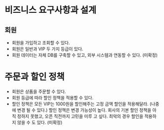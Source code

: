# 비즈니스 요구사항과 설계
## 회원
* 회원을 가입하고 조회할 수 있다.
* 회원은 일반과 VIP 두 가지 등급이 있다. 
* 회원 데이터는 자체 DB를 구축할 수 있고, 외부 시스템과 연동할 수 있다. (미확정)
# 주문과 할인 정책 
* 회원은 상품을 주문할 수 있다. 
* 회원 등급에 따라 할인 정책을 적용할 수 있다. 
* 할인 정책은 모든 VIP는 1000원을 할인해주는 고정 금액 할인을 적용해달라. (나중에 변경 될 수 있다.) 할인 정책은 변경 가능성이 높다. 회사의 기본 할인 정책을 아직 정하지 못했고, 오픈 직전까지 고민을 미루 고 싶다. 최악의 경우 할인을 적용하지 않을 수 도 있다. (미확정)
